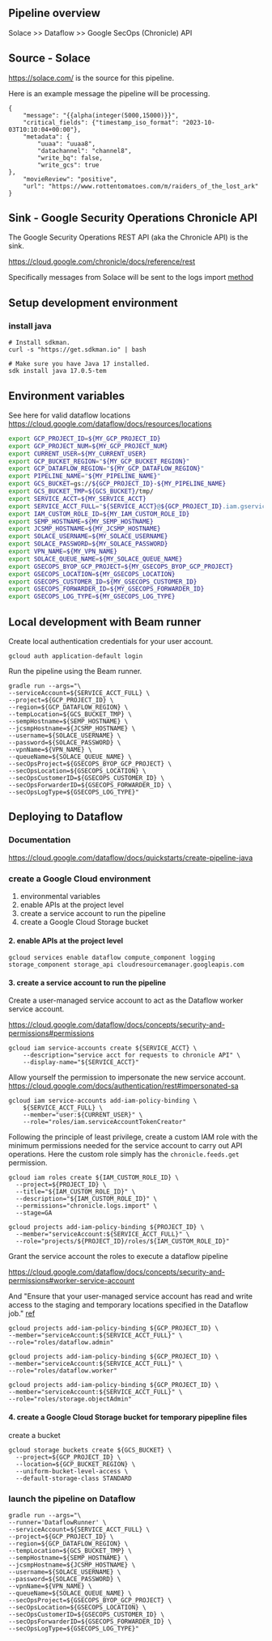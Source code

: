 ## Pipeline overview

Solace >> Dataflow >> Google SecOps (Chronicle) API

## Source - Solace

https://solace.com/ is the source for this pipeline. 

Here is an example message the pipeline will be processing.

```shell
{
    "message": "{{alpha(integer(5000,15000)}}",
    "critical_fields": {"timestamp_iso_format": "2023-10-03T10:10:04+00:00"},
    "metadata": {
        "uuaa": "uuaa8",
        "datachannel": "channel8",
        "write_bq": false,
        "write_gcs": true
},
    "movieReview": "positive",
    "url": "https://www.rottentomatoes.com/m/raiders_of_the_lost_ark"
}
```

## Sink - Google Security Operations Chronicle API

The Google Security Operations REST API (aka the Chronicle API) is the sink.

https://cloud.google.com/chronicle/docs/reference/rest

Specifically messages from Solace will be sent to the logs import [method](https://cloud.google.com/chronicle/docs/reference/rest/v1alpha/projects.locations.instances.logTypes.logs/import)


## Setup development environment

### install java

```shell
# Install sdkman.
curl -s "https://get.sdkman.io" | bash

# Make sure you have Java 17 installed.
sdk install java 17.0.5-tem
```

## Environment variables

See here for valid dataflow locations
https://cloud.google.com/dataflow/docs/resources/locations

```sh
export GCP_PROJECT_ID=${MY_GCP_PROJECT_ID}
export GCP_PROJECT_NUM=${MY_GCP_PROJECT_NUM}
export CURRENT_USER=${MY_CURRENT_USER}
export GCP_BUCKET_REGION="${MY_GCP_BUCKET_REGION}"
export GCP_DATAFLOW_REGION="${MY_GCP_DATAFLOW_REGION}"
export PIPELINE_NAME="${MY_PIPELINE_NAME}"
export GCS_BUCKET=gs://${GCP_PROJECT_ID}-${MY_PIPELINE_NAME}
export GCS_BUCKET_TMP=${GCS_BUCKET}/tmp/
export SERVICE_ACCT=${MY_SERVICE_ACCT}
export SERVICE_ACCT_FULL="${SERVICE_ACCT}@${GCP_PROJECT_ID}.iam.gserviceaccount.com"
export IAM_CUSTOM_ROLE_ID=${MY_IAM_CUSTOM_ROLE_ID}
export SEMP_HOSTNAME=${MY_SEMP_HOSTNAME}
export JCSMP_HOSTNAME=${MY_JCSMP_HOSTNAME}
export SOLACE_USERNAME=${MY_SOLACE_USERNAME}
export SOLACE_PASSWORD=${MY_SOLACE_PASSWORD}
export VPN_NAME=${MY_VPN_NAME}
export SOLACE_QUEUE_NAME=${MY_SOLACE_QUEUE_NAME}
export GSECOPS_BYOP_GCP_PROJECT=${MY_GSECOPS_BYOP_GCP_PROJECT}
export GSECOPS_LOCATION=${MY_GSECOPS_LOCATION}
export GSECOPS_CUSTOMER_ID=${MY_GSECOPS_CUSTOMER_ID}
export GSECOPS_FORWARDER_ID=${MY_GSECOPS_FORWARDER_ID}
export GSECOPS_LOG_TYPE=${MY_GSECOPS_LOG_TYPE}
```

## Local development with Beam runner

Create local authentication credentials for your user account.

```shell
gcloud auth application-default login
```

Run the pipeline using the Beam runner.

```shell
gradle run --args="\
--serviceAccount=${SERVICE_ACCT_FULL} \
--project=${GCP_PROJECT_ID} \
--region=${GCP_DATAFLOW_REGION} \
--tempLocation=${GCS_BUCKET_TMP} \
--sempHostname=${SEMP_HOSTNAME} \
--jcsmpHostname=${JCSMP_HOSTNAME} \
--username=${SOLACE_USERNAME} \
--password=${SOLACE_PASSWORD} \
--vpnName=${VPN_NAME} \
--queueName=${SOLACE_QUEUE_NAME} \
--secOpsProject=${GSECOPS_BYOP_GCP_PROJECT} \
--secOpsLocation=${GSECOPS_LOCATION} \
--secOpsCustomerID=${GSECOPS_CUSTOMER_ID} \
--secOpsForwarderID=${GSECOPS_FORWARDER_ID} \
--secOpsLogType=${GSECOPS_LOG_TYPE}"
```



## Deploying to Dataflow

### Documentation

https://cloud.google.com/dataflow/docs/quickstarts/create-pipeline-java

### create a Google Cloud environment

1. environmental variables
2. enable APIs at the project level
3. create a service account to run the pipeline
4. create a Google Cloud Storage bucket



#### 2. enable APIs at the project level
```shell
gcloud services enable dataflow compute_component logging storage_component storage_api cloudresourcemanager.googleapis.com
```

#### 3. create a service account to run the pipeline

Create a user-managed service account to act as the Dataflow worker service account.

https://cloud.google.com/dataflow/docs/concepts/security-and-permissions#permissions

```shell
gcloud iam service-accounts create ${SERVICE_ACCT} \
    --description="service acct for requests to chronicle API" \
    --display-name="${SERVICE_ACCT}"
```

Allow yourself the permission to impersonate the new service account.
https://cloud.google.com/docs/authentication/rest#impersonated-sa

```shell
gcloud iam service-accounts add-iam-policy-binding \
    ${SERVICE_ACCT_FULL} \
    --member="user:${CURRENT_USER}" \
    --role="roles/iam.serviceAccountTokenCreator"
```

Following the principle of least privilege, create a custom IAM role with the
minimum permissions needed for the service account to carry out API operations.
Here the custom role simply has the ```chronicle.feeds.get``` permission.


```shell
gcloud iam roles create ${IAM_CUSTOM_ROLE_ID} \
  --project=${PROJECT_ID} \
  --title="${IAM_CUSTOM_ROLE_ID}" \
  --description="${IAM_CUSTOM_ROLE_ID}" \
  --permissions="chronicle.logs.import" \
  --stage=GA
```

```shell
gcloud projects add-iam-policy-binding ${PROJECT_ID} \
  --member="serviceAccount:${SERVICE_ACCT_FULL}" \
  --role="projects/${PROJECT_ID}/roles/${IAM_CUSTOM_ROLE_ID}"
```

Grant the service account the roles to execute a dataflow pipeline 

https://cloud.google.com/dataflow/docs/concepts/security-and-permissions#worker-service-account

And "Ensure that your user-managed service account has read and write access 
to the staging and temporary locations specified in the Dataflow job." [ref](https://cloud.google.com/dataflow/docs/concepts/security-and-permissions#user-managed)

```shell
gcloud projects add-iam-policy-binding ${GCP_PROJECT_ID} \
--member="serviceAccount:${SERVICE_ACCT_FULL}" \
--role="roles/dataflow.admin"

gcloud projects add-iam-policy-binding ${GCP_PROJECT_ID} \
--member="serviceAccount:${SERVICE_ACCT_FULL}" \
--role="roles/dataflow.worker"
  
gcloud projects add-iam-policy-binding ${GCP_PROJECT_ID} \
--member="serviceAccount:${SERVICE_ACCT_FULL}" \
--role="roles/storage.objectAdmin"
```

#### 4. create a Google Cloud Storage bucket for temporary pipepline files

create a bucket
```shell
gcloud storage buckets create ${GCS_BUCKET} \
  --project=${GCP_PROJECT_ID} \
  --location=${GCP_BUCKET_REGION} \
  --uniform-bucket-level-access \
  --default-storage-class STANDARD
```

### launch the pipeline on Dataflow

```shell
gradle run --args="\
--runner='DataflowRunner' \
--serviceAccount=${SERVICE_ACCT_FULL} \
--project=${GCP_PROJECT_ID} \
--region=${GCP_DATAFLOW_REGION} \
--tempLocation=${GCS_BUCKET_TMP} \
--sempHostname=${SEMP_HOSTNAME} \
--jcsmpHostname=${JCSMP_HOSTNAME} \
--username=${SOLACE_USERNAME} \
--password=${SOLACE_PASSWORD} \
--vpnName=${VPN_NAME} \
--queueName=${SOLACE_QUEUE_NAME} \
--secOpsProject=${GSECOPS_BYOP_GCP_PROJECT} \
--secOpsLocation=${GSECOPS_LOCATION} \
--secOpsCustomerID=${GSECOPS_CUSTOMER_ID} \
--secOpsForwarderID=${GSECOPS_FORWARDER_ID} \
--secOpsLogType=${GSECOPS_LOG_TYPE}"
```


